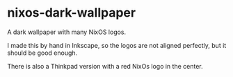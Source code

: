 # nixos-dark-wallpaper
A dark wallpaper with many NixOS logos.

I made this by hand in Inkscape, so the logos are not aligned perfectly, but it should be good enough.

There is also a Thinkpad version with a red NixOs logo in the center.
